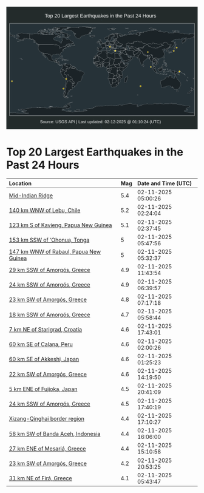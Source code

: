 ![Map](./map.png)

# Top 20 Largest Earthquakes in the Past 24 Hours

| Location | Mag | Date and Time (UTC) |
|:---|:---|:---|
| [Mid-Indian Ridge](https://earthquake.usgs.gov/earthquakes/eventpage/us7000pctm) | 5.4 | 02-11-2025 05:00:26 |
| [140 km WNW of Lebu, Chile](https://earthquake.usgs.gov/earthquakes/eventpage/us7000pcsz) | 5.2 | 02-11-2025 02:24:04 |
| [123 km S of Kavieng, Papua New Guinea](https://earthquake.usgs.gov/earthquakes/eventpage/us7000pct1) | 5.1 | 02-11-2025 02:37:45 |
| [153 km SSW of ‘Ohonua, Tonga](https://earthquake.usgs.gov/earthquakes/eventpage/us7000pcty) | 5 | 02-11-2025 05:47:56 |
| [147 km WNW of Rabaul, Papua New Guinea](https://earthquake.usgs.gov/earthquakes/eventpage/us7000pctr) | 5 | 02-11-2025 05:32:37 |
| [29 km SSW of Amorgós, Greece](https://earthquake.usgs.gov/earthquakes/eventpage/us7000pcv7) | 4.9 | 02-11-2025 11:43:54 |
| [24 km SSW of Amorgós, Greece](https://earthquake.usgs.gov/earthquakes/eventpage/us7000pcu8) | 4.9 | 02-11-2025 06:39:57 |
| [23 km SW of Amorgós, Greece](https://earthquake.usgs.gov/earthquakes/eventpage/us7000pcuc) | 4.8 | 02-11-2025 07:17:18 |
| [18 km SSW of Amorgós, Greece](https://earthquake.usgs.gov/earthquakes/eventpage/us7000pcu0) | 4.7 | 02-11-2025 05:58:44 |
| [7 km NE of Starigrad, Croatia](https://earthquake.usgs.gov/earthquakes/eventpage/us7000pcwq) | 4.6 | 02-11-2025 17:43:01 |
| [60 km SE of Calana, Peru](https://earthquake.usgs.gov/earthquakes/eventpage/us7000pcsw) | 4.6 | 02-11-2025 02:00:26 |
| [60 km SE of Akkeshi, Japan](https://earthquake.usgs.gov/earthquakes/eventpage/us7000pcst) | 4.6 | 02-11-2025 01:25:23 |
| [22 km SW of Amorgós, Greece](https://earthquake.usgs.gov/earthquakes/eventpage/us7000pcvr) | 4.6 | 02-11-2025 14:19:50 |
| [5 km ENE of Fujioka, Japan](https://earthquake.usgs.gov/earthquakes/eventpage/us7000pd00) | 4.5 | 02-11-2025 20:41:09 |
| [24 km SSW of Amorgós, Greece](https://earthquake.usgs.gov/earthquakes/eventpage/us7000pcwn) | 4.5 | 02-11-2025 17:40:19 |
| [Xizang-Qinghai border region](https://earthquake.usgs.gov/earthquakes/eventpage/us7000pcwj) | 4.4 | 02-11-2025 17:10:27 |
| [58 km SW of Banda Aceh, Indonesia](https://earthquake.usgs.gov/earthquakes/eventpage/us7000pcw9) | 4.4 | 02-11-2025 16:06:00 |
| [27 km ENE of Mesariá, Greece](https://earthquake.usgs.gov/earthquakes/eventpage/us7000pcvx) | 4.4 | 02-11-2025 15:10:58 |
| [23 km SW of Amorgós, Greece](https://earthquake.usgs.gov/earthquakes/eventpage/us7000pd03) | 4.2 | 02-11-2025 20:53:25 |
| [31 km NE of Firá, Greece](https://earthquake.usgs.gov/earthquakes/eventpage/us7000pctv) | 4.1 | 02-11-2025 05:43:47 |
